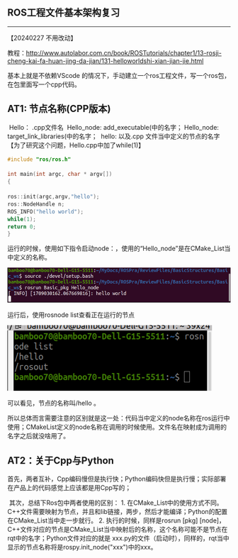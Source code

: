 ## ROS工程文件基本架构复习

---

【20240227 不用改动】

教程：http://www.autolabor.com.cn/book/ROSTutorials/chapter1/13-rosji-cheng-kai-fa-huan-jing-da-jian/131-helloworldshi-xian-jian-jie.html

基本上就是不依赖VScode 的情况下，手动建立一个ros工程文件，写一个ros包，在包里面写一个cpp代码。



## AT1: 节点名称(CPP版本)

​	Hello：		.cpp文件名
​	Hello_node:	add_executable(中的名字；
​	Hello_node:	target_link_libraries(中的名字；
​	hello:		以及.cpp 文件当中定义的节点的名字
​	
【为了研究这个问题，Hello.cpp中加了while(1)】

```cpp
#include "ros/ros.h"

int main(int argc, char * argv[])
{

ros::init(argc,argv,"hello");
ros::NodeHandle n;
ROS_INFO("hello world");
while(1);
return 0;
}
```

运行的时候，使用如下指令启动node：，使用的“Hello_node”是在CMake_List当中定义的名称。

![image-20240227190812457](./assets/image-20240227190812457.png)

运行后，使用rosnode list查看正在运行的节点

![image-20240227190253686](./assets/image-20240227190253686.png)

可以看见，节点的名称叫/hello 。

所以总体而言需要注意的区别就是这一处：代码当中定义的node名称在ros运行中使用；CMakeList定义的node名称在调用的时候使用。文件名在映射成为调用的名字之后就没啥用了。



## AT2：关于Cpp与Python

​	首先，两者互补，Cpp编码慢但是执行快；Python编码快但是执行慢；实际部署在产品上的代码感觉上应该都是用Cpp写的；

​	其次，总结下Ros包中两者使用的区别：
 	1. 在CMake_List中的使用方式不同。C++文件需要映射为节点，并且和lib链接，两步，然后才能编译；Python的配置在CMake_List当中走一步就行。
 	2. 执行的时候，同样是rosrun [pkg] [node]，C++文件对应的节点是CMake_List当中映射后的名称，这个名称可能不是节点在rqt中的名字；Python文件对应的就是 xxx.py的文件（启动时），同样的，rqt当中显示的节点名称将是rospy.init_node("xxx")中的xxx。
